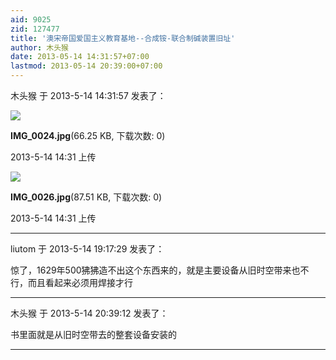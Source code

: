```yaml
---
aid: 9025
zid: 127477
title: '澳宋帝国爱国主义教育基地--合成铵-联合制碱装置旧址'
author: 木头猴
date: 2013-05-14 14:31:57+07:00
lastmod: 2013-05-14 20:39:00+07:00
---
```


木头猴 于 2013-5-14 14:31:57 发表了：

![](https://mirrors.tuna.tsinghua.edu.cn/osdn/lgqm/72877/143137vv9i4te6d99xrr4r.jpg)



**IMG\_0024.jpg**(66.25 KB, 下载次数: 0)



2013-5-14 14:31 上传



![](https://mirrors.tuna.tsinghua.edu.cn/osdn/lgqm/72877/143137my6u1sfzf16vrxxx.jpg)



**IMG\_0026.jpg**(87.51 KB, 下载次数: 0)



2013-5-14 14:31 上传

---------

liutom 于 2013-5-14 19:17:29 发表了：

惊了，1629年500狒狒造不出这个东西来的，就是主要设备从旧时空带来也不行，而且看起来必须用焊接才行

---------

木头猴 于 2013-5-14 20:39:12 发表了：

书里面就是从旧时空带去的整套设备安装的

---------

